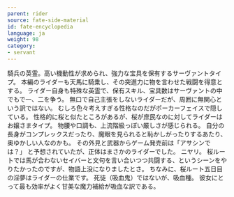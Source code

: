 ```yaml
---
parent: rider
source: fate-side-material
id: fate-encyclopedia
language: ja
weight: 98
category:
- servant
---
```


騎兵の英霊。高い機動性が求められ、強力な宝具を保有するサーヴァントタイプ。
本編のライダーも天馬に騎乗し、その突進力に物を言わせた戦闘を得意とする。
ライダー自身も特殊な英霊で、保有スキル、宝具数はサーヴァントの中でもで一、二を争う。
無口で自己主張をしないライダーだが、周囲に無関心という訳ではない。
むしろ色々考えすぎる性格なのだがポーカーフェイスで隠している。
性格的に桜と似たところがあるが、桜が庶民なのに対してライダーはお嬢さまタイプ。
物腰や口調も、上流階級っぽい厳しさが感じられる。
自分の長身がコンプレックスだったり、魔眼を見られると恥かしがったりするあたり、奥ゆかしい人なのかも。
その外見と武器からゲーム発売前は「アサシンでは？」 と予想されていたが、正体はまさかのライダーでした。
ニヤリ。
桜ルー卜では馬が合わないセイバーと文句を言い合いつつ共闘する、というシーンをやりたかったのですが、物語上没になりましたとさ。
ちなみに、桜ルート五日目の淫夢はライダーの仕業です。
死徒（吸血鬼）ではないが、吸血種。
彼女にとって最も効率がよく甘美な魔力補給が吸血な訳である。
